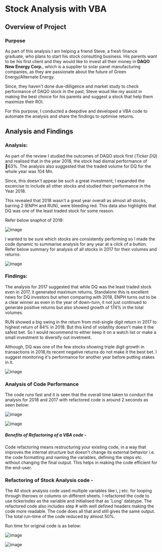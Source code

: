 # Stock Analysis with VBA


## Overview of Project

### Purpose

As part of this analysis I am helping a friend Steve, a fresh finance graduate, who plans to start his stock consulting business. His parents want to be his first client and they would like to invest all their money in **DAQO New Energy Corp.**, which is a supplier to solar panel manufacturing companies, as they are passionate about the future of Green Energy/Alternate Energy. 

Since, they haven't done due-dilligence and market study to check performance of DAQO stock in the past, Steve woud like my assist in making the best choice for his parents and suggest a stock that help them maximize their ROI. 

For this purpose, I conducted a deepdive and developed a VBA code to automate the analysis and share the findings to optimise returns.


## Analysis and Findings

### Analysis:

As part of the review I studied the outcomes of DAQO stock first (_Ticker DQ_) and realised that in the year 2018, the stock had dismal performance of &#x1F53B;63%. The analysis also suggested that the traded volume for DQ for the whole year was 104 Mn.

Since, this doesn't appear be such a great investment, I expanded the excercise to include all other stocks and studied their performance in the Year 2018. 

This revealed that 2018 wasn't a great year overall as almost all stocks, barring 2 (ENPH and RUN), were bleeding red. This data also highlights that DQ was one of the least traded stock for some reason.

Refer below snaphot of 2018:

![image](https://user-images.githubusercontent.com/102870991/164873183-4bd96cb6-53b6-443d-82b7-77d843d7f0cc.png)

 
I wanted to be sure which stocks are consistently performing so I made the code dynamic to summarise analysis for any year at a click of a button. Refer below summary for analysis of all stocks in 2017 for their volumes and returns:

![image](https://user-images.githubusercontent.com/102870991/164873189-6881c5bd-437d-4d0d-ba8a-a2c6228b2375.png)
 

### Findings:
The analysis for 2017 suggested that while DQ was the least traded stock even in 2017, it generated maximum returns. Standalone this is excellent news for DQ investors but when comparing with 2018, ENPH turns out to be a clear winner as even in the year of down-turn, it not just continued to generate positive returns but also showed growth of 174% in the total volumes.

RUN showed a big swing in the return from mid-single digit return in 2017 to highest return of 84% in 2018. But this kind of volatility doesn't make it the safest bet. So I would recommend to either keep it on a watch list or make a small investment to diversify out invetment. 

Although, DQ was one of the few stocks showing triple digit growth in transactions in 2018,its recent negative returns do not make it the best bet. I suggest monitoring it's performance for another year before putting stakes in it.


![image](https://user-images.githubusercontent.com/102870991/164873803-6a0d8e7e-b674-4037-abf5-7f26d562efd7.png)


### Analysis of Code Performance


The code runs fast and it is seen that the overall time taken to conduct the analysis for 2018 and 2017 with refactored code is around 2 seconds as seen below:

![image](https://user-images.githubusercontent.com/102870991/164873203-f844d6fa-8591-4e7b-81b3-02b778c907b1.png)

 
![image](https://user-images.githubusercontent.com/102870991/164873215-996d5513-965f-46d3-8b0f-e9cbc374eab6.png)


##### Benefits of Refactoring of a VBA code -

Code refactoring means restructuring your existing code, in a way that improves the internal structure but doesn't change its external behavior i.e. the code formatting and naming the variables, defining the steps etc. without changing the final output. This helps in making the code efficient for the end-user.


### Refactoring of Stock Analysis code -


The All stock analysis code used multiple variables like i, j etc. for looping through therows or columns on different sheets. I refactored the code to use tickerindex as the variable and initialised that as 'Long' datatype. 
The refactored code also includes step # with well defined headers making the code more readable. The code does all that and still gives the same output.
The total run-time of the code reduced by almost 50%.

Run time for original code is as below:

 ![image](https://user-images.githubusercontent.com/102870991/164873769-117e3775-731e-4e04-abd0-5cec6a77cdea.png)

![image](https://user-images.githubusercontent.com/102870991/164873780-2f1da18c-7c6b-46a1-a942-4cc54e52d36b.png)


 
